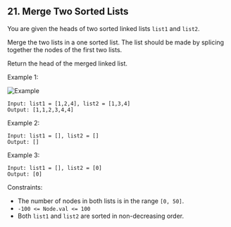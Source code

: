 ## 21. Merge Two Sorted Lists

You are given the heads of two sorted linked lists ```list1``` and ```list2```.

Merge the two lists in a one sorted list. The list should be made by splicing together the nodes of the first two lists.

Return the head of the merged linked list.

Example 1:

<img src="https://assets.leetcode.com/uploads/2020/10/03/merge_ex1.jpg" alt="Example">

```
Input: list1 = [1,2,4], list2 = [1,3,4]
Output: [1,1,2,3,4,4]
```

Example 2:
```
Input: list1 = [], list2 = []
Output: []
```

Example 3:
```
Input: list1 = [], list2 = [0]
Output: [0]
```

Constraints:
* The number of nodes in both lists is in the range ```[0, 50]```.
* ```-100 <= Node.val <= 100```
* Both ```list1``` and ```list2``` are sorted in non-decreasing order.